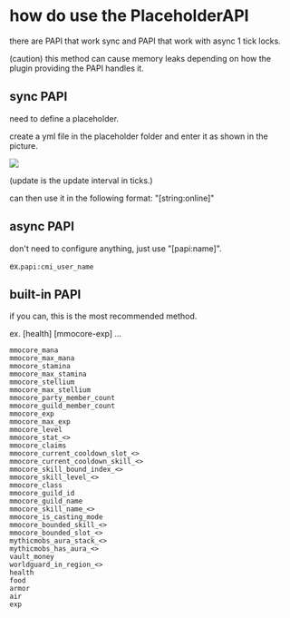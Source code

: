 # how do use the PlaceholderAPI
there are PAPI that work sync and PAPI that work with async 1 tick locks.

(caution)
this method can cause memory leaks depending on how the plugin providing the PAPI handles it.

## sync PAPI
need to define a placeholder.

create a yml file in the placeholder folder and enter it as shown in the picture.

![](https://i.imgur.com/e6cF0P0.png)

(update is the update interval in ticks.)

can then use it in the following format: "[string:online]"

## async PAPI
don't need to configure anything, just use "[papi:name]".

ex.`papi:cmi_user_name`

## built-in PAPI
if you can, this is the most recommended method.

ex. [health] [mmocore-exp] ...

```
mmocore_mana
mmocore_max_mana
mmocore_stamina
mmocore_max_stamina
mmocore_stellium
mmocore_max_stellium
mmocore_party_member_count
mmocore_guild_member_count
mmocore_exp
mmocore_max_exp
mmocore_level
mmocore_stat_<>
mmocore_claims
mmocore_current_cooldown_slot_<>
mmocore_current_cooldown_skill_<>
mmocore_skill_bound_index_<>
mmocore_skill_level_<>
mmocore_class
mmocore_guild_id
mmocore_guild_name
mmocore_skill_name_<>
mmocore_is_casting_mode
mmocore_bounded_skill_<>
mmocore_bounded_slot_<>
mythicmobs_aura_stack_<>
mythicmobs_has_aura_<>
vault_money
worldguard_in_region_<>
health
food
armor
air
exp
```